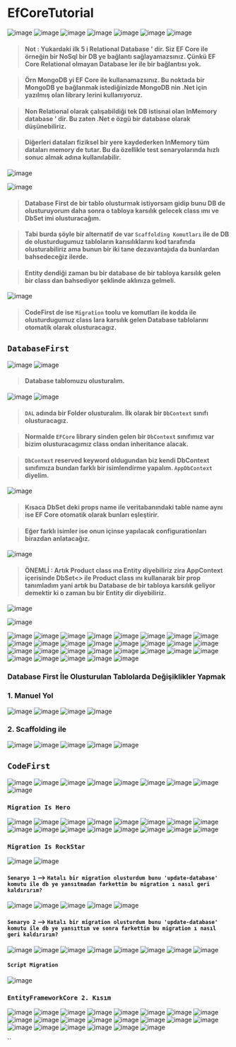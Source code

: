 # EfCoreTutorial

![image](https://user-images.githubusercontent.com/49749125/164887227-827a2123-7568-4030-8762-a1893bef77c9.png)
![image](https://user-images.githubusercontent.com/49749125/164887242-a41ececf-6fcb-4540-9e83-3d4708edc7eb.png)
![image](https://user-images.githubusercontent.com/49749125/164887249-d5524820-a7af-4a21-b697-b28f5f78ce86.png)
![image](https://user-images.githubusercontent.com/49749125/164887259-078f2b2e-b7c8-43d3-b7af-5624dfa848fe.png)
![image](https://user-images.githubusercontent.com/49749125/164887283-584478ae-445f-458f-81f5-9eb51a04163c.png)
![image](https://user-images.githubusercontent.com/49749125/164887292-8a0de8b8-3a0a-4a69-a4b1-21f21f53c01b.png)
![image](https://user-images.githubusercontent.com/49749125/164887314-a3b6a5dc-a5da-4cdc-a09b-d91e9bf5f48b.png)

> #### Not : Yukardaki ilk 5 i Relational Database ' dir. Siz EF Core ile örneğin bir NoSql bir DB ye bağlantı sağlayamazsınız. Çünkü EF Core Relational olmayan Database ler ile bir bağlantısı yok. 

> #### Örn MongoDB yi EF Core ile kullanamazsınız. Bu noktada bir MongoDB ye bağlanmak istediğinizde MongoDB nin .Net için yazılmış olan library lerini kullanıyoruz.

> #### Non Relational olarak çalışabildiği tek DB istisnai olan InMemory database ' dir. Bu zaten .Net e özgü bir database olarak düşünebiliriz.

> #### Diğerleri dataları fiziksel bir yere kaydederken InMemory tüm dataları memory de tutar. Bu da özellikle test senaryolarında hızlı sonuc almak adına kullanılabilir.

![image](https://user-images.githubusercontent.com/49749125/164888255-7fc8158e-cd32-4cc1-9e5a-f0f78f680adf.png)

![image](https://user-images.githubusercontent.com/49749125/164888322-d4f33fe7-b832-45a8-bee6-372b5a432ae8.png)

> #### Database First de bir tablo olusturmak istiyorsam gidip bunu DB de olusturuyorum daha sonra o tabloya karsılık gelecek class ımı ve DbSet imi olusturacağım.

> #### Tabi burda şöyle bir alternatif de var `Scaffolding Komutları` ile de DB de olusturdugumuz tabloların karısılıklarını kod tarafında olusturabiliriz ama bunun bir iki tane dezavantajıda da bunlardan bahsedeceğiz ilerde. 

> #### Entity dendiği zaman bu bir database de bir tabloya karsılık gelen bir class dan bahsediyor şeklinde aklınıza gelmeli.

![image](https://user-images.githubusercontent.com/49749125/164888491-6daf0e55-6327-4e08-bec0-80f3aa981ada.png)

> #### CodeFirst de ise `Migration` toolu ve komutları ile kodda ile olusturdugumuz class lara karsılık gelen Database tablolarını otomatik olarak olusturacagız.

##  `DatabaseFirst` 

![image](https://user-images.githubusercontent.com/49749125/164890392-425b0a88-15ba-46d2-af57-68da7b1fdcc5.png)
![image](https://user-images.githubusercontent.com/49749125/164890507-3c57d175-7f8b-47d4-8b50-94443feabb1e.png)

> #### Database tablomuzu olusturalım.

![image](https://user-images.githubusercontent.com/49749125/164891016-b6709eba-a086-4bc3-9b96-1daa102b0542.png)
![image](https://user-images.githubusercontent.com/49749125/164891128-d6eb086a-e28a-4ce3-a031-d634591e1d67.png)

> #### `DAL` adında bir Folder olusturalım. İlk olarak bir `DbContext` sınıfı olusturacagız. 

> #### Normalde `EFCore` library sinden gelen bir `DbContext` sınıfımız var bizim olusturacagımız class ondan inheritance alacak. 

> #### `DbContext` reserved keyword oldugundan biz kendi DbContext sınıfımıza bundan farklı bir isimlendirme yapalım. `AppDbContext` diyelim.

![image](https://user-images.githubusercontent.com/49749125/164891911-30e3e4fa-592d-4546-a426-e2966ab4b164.png)

> #### Kısaca DbSet deki props name ile veritabanındaki table name aynı ise EF Core otomatik olarak bunları eşleştirir.

> #### Eğer farklı isimler ise onun içinse yapılacak configurationları birazdan anlatacağız.

![image](https://user-images.githubusercontent.com/49749125/164892063-e12ffacd-5dfe-46f6-a4fe-52b328796d69.png)

> #### ÖNEMLİ : Artık Product class ına Entity diyebiliriz zira AppContext içerisinde DbSet<> ile Product class ını kullanarak bir prop tanımladım yani artık bu Database de bir tabloya karsılık geliyor demektir ki o zaman bu bir Entity dir diyebiliriz.

![image](https://user-images.githubusercontent.com/49749125/164893564-4bd7d2ad-7a55-425f-b9f7-94946208374f.png)

![image](https://user-images.githubusercontent.com/49749125/164893627-7c276870-43cc-435f-ba4e-9f8c303d079e.png)

![image](https://user-images.githubusercontent.com/49749125/164893678-7f25f5d1-b780-40b8-a3c1-1cb200feea0c.png)
![image](https://user-images.githubusercontent.com/49749125/164893725-ec83e984-e0b9-4f49-8cb3-64d8e17b0750.png)
![image](https://user-images.githubusercontent.com/49749125/164893765-00a72694-5f16-4427-8921-1f66c4cb54fa.png)
![image](https://user-images.githubusercontent.com/49749125/164893819-bcbb879b-df54-447e-b35b-0b1ef5a381e6.png)
![image](https://user-images.githubusercontent.com/49749125/164893956-d2110c44-29c1-42ce-b8c3-ee0f9ad51670.png)
![image](https://user-images.githubusercontent.com/49749125/164894019-d7dd4f9d-ebef-4642-b808-1b7d15fd4758.png)
![image](https://user-images.githubusercontent.com/49749125/164894064-6a74553d-36f9-4ec7-9d56-c5e1077730d9.png)
![image](https://user-images.githubusercontent.com/49749125/164894111-f0c99c7a-94af-47f4-a1f8-3b7ec7a6fe79.png)
![image](https://user-images.githubusercontent.com/49749125/164894211-148b8d7b-c332-4ca2-8f8a-5458aeec81a3.png)
![image](https://user-images.githubusercontent.com/49749125/164894384-46a481ce-0c91-4396-9df3-f7ec0b4254db.png)
![image](https://user-images.githubusercontent.com/49749125/164894509-e498f26d-7ea2-42d5-8c28-ca086c4f6fc8.png)
![image](https://user-images.githubusercontent.com/49749125/164894637-95962bbd-1d8c-4822-b645-79f2d2cc150a.png)
![image](https://user-images.githubusercontent.com/49749125/164894786-38365448-d7e1-4c55-b0fb-9a7f6ea0f77a.png)
![image](https://user-images.githubusercontent.com/49749125/164894879-26e92798-5247-4906-b145-d8670316c6aa.png)
![image](https://user-images.githubusercontent.com/49749125/164894943-dede3ecc-766f-4fb6-b0f0-3214d4f481cf.png)
![image](https://user-images.githubusercontent.com/49749125/164895068-d493b9f6-c349-4ec0-bbde-2d89ff8787ba.png)
![image](https://user-images.githubusercontent.com/49749125/164895013-2cfad7fa-21c8-4876-b322-f3bbdbff2da2.png)
![image](https://user-images.githubusercontent.com/49749125/164895338-88956ff5-fdec-4190-a6ad-641ef03641b9.png)
![image](https://user-images.githubusercontent.com/49749125/164895604-483f22f7-fcc4-45af-9e33-c967f503181f.png)
![image](https://user-images.githubusercontent.com/49749125/164896105-49ea8f7c-555c-48bf-927c-42da1e29ec9b.png)
![image](https://user-images.githubusercontent.com/49749125/164896229-f9bcac5b-9b6c-43fc-98f7-ed1390e899cf.png)
![image](https://user-images.githubusercontent.com/49749125/164896802-c3d81fdb-335d-4244-85a8-8ccf098bd433.png)
![image](https://user-images.githubusercontent.com/49749125/164896944-255845bd-c2d0-4773-a544-86a2bbd951fb.png)
![image](https://user-images.githubusercontent.com/49749125/164896983-a7daafb1-9b36-4165-973e-23053d0d003e.png)
![image](https://user-images.githubusercontent.com/49749125/164897763-b8187dd7-b03a-40a7-b553-661be12b532b.png)
![image](https://user-images.githubusercontent.com/49749125/164900929-645093cd-11d2-4d9c-adb1-057ffb4c1ffd.png)
![image](https://user-images.githubusercontent.com/49749125/164903607-be27e7f2-2e53-45e8-9f27-1dd72df17dd9.png)
![image](https://user-images.githubusercontent.com/49749125/164909937-5f1bdae6-e8bb-4fbb-92f6-1c8b8f111455.png)
![image](https://user-images.githubusercontent.com/49749125/164910376-c163ddbc-7098-4fdf-b144-3dbac6a626f2.png)

### Database First İle Olusturulan Tablolarda Değişiklikler Yapmak

### 1. Manuel Yol

![image](https://user-images.githubusercontent.com/49749125/164911990-a3f06084-69e5-49b3-ab02-ac0f603c5ac3.png)
![image](https://user-images.githubusercontent.com/49749125/164912036-4407992b-d9da-4953-b2e4-fbac43e8b580.png)
![image](https://user-images.githubusercontent.com/49749125/164912118-6a0e55e3-d9d7-4450-8cf2-6073c9b23e03.png)
![image](https://user-images.githubusercontent.com/49749125/164912239-1b3f303f-0ca2-4ec2-a0bd-739aa844dd52.png)


### 2. Scaffolding ile

![image](https://user-images.githubusercontent.com/49749125/164912571-5b118e91-b782-4fc1-9e00-a3933435f874.png)
![image](https://user-images.githubusercontent.com/49749125/164971353-ab04288d-2bb4-4d5f-82bf-1ec21c9c09a1.png)
![image](https://user-images.githubusercontent.com/49749125/164971725-f4a8b20e-3fc6-4c44-8f27-f2bf7ea5a92a.png)
![image](https://user-images.githubusercontent.com/49749125/164971856-55503802-6bdb-4203-a2cf-51a09149c8a3.png)
![image](https://user-images.githubusercontent.com/49749125/164971959-ce0d4b5d-10f0-4ecf-8ff0-256ef86fdbb1.png)

##  `CodeFirst`

![image](https://user-images.githubusercontent.com/49749125/164972369-d84f87ad-4f4a-42dc-a659-f7c9146e0c74.png)
![image](https://user-images.githubusercontent.com/49749125/164974192-07c6fd8b-7871-4ee6-8dbc-ce5463770cd1.png)
![image](https://user-images.githubusercontent.com/49749125/164974747-9ca13ea0-c3c6-4960-80f0-772413139e46.png)
![image](https://user-images.githubusercontent.com/49749125/164974849-65a4d163-0ddc-4fb1-a2cc-f8622eefeb29.png)
![image](https://user-images.githubusercontent.com/49749125/164978028-96eb6f0f-a526-4f4f-ba9c-747450287835.png)
![image](https://user-images.githubusercontent.com/49749125/164978009-db8161c7-ae4d-4572-ad1a-7a861ee99fdd.png)
![image](https://user-images.githubusercontent.com/49749125/164978020-111fa273-b893-41f9-b689-0585ebf7cc5e.png)
![image](https://user-images.githubusercontent.com/49749125/164977995-1d1e7f4e-710f-4945-ad3b-3c7d02d009f4.png)
![image](https://user-images.githubusercontent.com/49749125/164978336-5ecd2c24-9ef9-4dc6-828e-dab0b6055f65.png)

### `Migration Is Hero`
![image](https://user-images.githubusercontent.com/49749125/164978409-b346ea09-7775-4e8f-90d4-41938062de5b.png)
![image](https://user-images.githubusercontent.com/49749125/164980710-8739174e-fca2-47e8-b19b-d2c3f76c3564.png)
![image](https://user-images.githubusercontent.com/49749125/164981348-2250e1bd-6960-42ce-b613-9eff7dfbf714.png)
![image](https://user-images.githubusercontent.com/49749125/164981393-85fd2829-a00c-4bf1-8c04-30aded8626e8.png)
![image](https://user-images.githubusercontent.com/49749125/164981475-ea4964a6-9383-492b-8c29-067b23a3475b.png)
![image](https://user-images.githubusercontent.com/49749125/164981679-0732efa6-fe49-4f84-80ce-2b08100e88c0.png)
![image](https://user-images.githubusercontent.com/49749125/164981866-eccdb9a6-49cf-472a-b8da-f2d8c8d073d0.png)
![image](https://user-images.githubusercontent.com/49749125/164982291-92c8409b-11be-4b20-b99a-1c41c149592b.png)
![image](https://user-images.githubusercontent.com/49749125/164982680-9193e45a-c743-4354-81f2-d1fa7e2e5764.png)
![image](https://user-images.githubusercontent.com/49749125/164982787-a7903593-373a-4017-abd0-dc33f25e48e7.png)
![image](https://user-images.githubusercontent.com/49749125/164982858-c4df8e18-457e-4593-8df7-6291e99d4bd8.png)
![image](https://user-images.githubusercontent.com/49749125/164982962-5e0ef7d3-60d5-4599-a368-b78f74a1991c.png)
![image](https://user-images.githubusercontent.com/49749125/164983426-5dcdd474-6f7e-4aa4-8022-a6db043e155c.png)
![image](https://user-images.githubusercontent.com/49749125/164983686-d4a45252-6325-4b78-8288-e17db3ed3886.png)
![image](https://user-images.githubusercontent.com/49749125/164983900-869eaa7a-f221-4c51-bcca-9916368e0327.png)
![image](https://user-images.githubusercontent.com/49749125/164983991-c9393ba3-392e-4c30-b404-166cc3bc86ca.png)

### `Migration Is RockStar`
![image](https://user-images.githubusercontent.com/49749125/164984056-a9497303-40f9-413a-bd2c-c818e2c1fb29.png)
![image](https://user-images.githubusercontent.com/49749125/164985681-1c768e0f-375a-4624-9094-faf0d6a07d54.png)

#### `Senaryo 1` --> `Hatalı bir migration olusturdum bunu 'update-database' komutu ile db ye yansıtmadan farkettim bu migration ı nasıl geri kaldırırım?`
![image](https://user-images.githubusercontent.com/49749125/165047750-958d1e66-2316-4f5d-8d6a-5613869ed571.png)
![image](https://user-images.githubusercontent.com/49749125/165047986-81f7f06e-3326-4daf-a859-2405b2d54dcc.png)
![image](https://user-images.githubusercontent.com/49749125/165048420-46bf9f35-a5b6-40d2-8529-58ae0dce01b9.png)
![image](https://user-images.githubusercontent.com/49749125/165049230-9f53462b-a964-4c90-9a39-cee1710acf7c.png)
![image](https://user-images.githubusercontent.com/49749125/165049546-6a5ae4d3-a977-4b90-86e8-899ffaec6ac2.png)


#### `Senaryo 2` --> `Hatalı bir migration olusturdum bunu 'update-database' komutu ile db ye yansıttım ve sonra farkettim bu migration ı nasıl geri kaldırırım?`
![image](https://user-images.githubusercontent.com/49749125/165057455-f40dfb3a-ae54-489b-8dc6-f715d31f608d.png)
![image](https://user-images.githubusercontent.com/49749125/165057651-5b0f7180-030c-451e-9c72-b87bd0bd40f0.png)
![image](https://user-images.githubusercontent.com/49749125/165059682-70ec984d-f6ac-4c79-9c0f-4ec38889ae0b.png)
![image](https://user-images.githubusercontent.com/49749125/165059879-bfcfe082-58f3-4732-9fe0-a8c6c218553a.png)
![image](https://user-images.githubusercontent.com/49749125/165060849-fa307002-c25f-4ab1-b22c-2e643e5ba1d7.png)
![image](https://user-images.githubusercontent.com/49749125/165062545-7beb7222-b57e-4869-8a2c-d4c3c76c6f2a.png)
![image](https://user-images.githubusercontent.com/49749125/165065487-955828c7-31ba-42be-b47c-fa48d62021a5.png)
![image](https://user-images.githubusercontent.com/49749125/165065960-3ea78d25-19c9-4c86-8604-bc87a4395d65.png)

#### `Script Migration`
![image](https://user-images.githubusercontent.com/49749125/165067039-08ec85a4-46de-49f2-a07b-fc111b9c08c8.png)

### `EntityFrameworkCore 2. Kısım`

![image](https://user-images.githubusercontent.com/49749125/166102349-e23f3d31-7125-4a24-8cfb-25fdc4c2bc0c.png)
![image](https://user-images.githubusercontent.com/49749125/166102721-6964368e-988b-4061-8dca-161f44349044.png)
![image](https://user-images.githubusercontent.com/49749125/166102966-d43c29bb-2605-4aa4-b4b9-2ab9f935508d.png)
![image](https://user-images.githubusercontent.com/49749125/166103841-993af861-bafb-4d9c-921d-5d5e1b93bb0c.png)
![image](https://user-images.githubusercontent.com/49749125/166103916-2dcc55f8-dc2b-4059-b321-549be605bb4e.png)
![image](https://user-images.githubusercontent.com/49749125/166105341-9b1d49d7-ed9e-4289-a422-e060e29be4df.png)
![image](https://user-images.githubusercontent.com/49749125/166105632-f0d5515f-6d1f-4695-93d5-617448e4b2fd.png)
![image](https://user-images.githubusercontent.com/49749125/166106512-2f71f8be-5bc1-49c9-8b2a-0a7202d8cc19.png)
![image](https://user-images.githubusercontent.com/49749125/166106633-8b4aca95-a5df-4d69-a501-cb2e7a0a40bf.png)
![image](https://user-images.githubusercontent.com/49749125/166107764-e63d568e-7f0c-4b93-97d5-ba042d7e175d.png)
![image](https://user-images.githubusercontent.com/49749125/166108483-22429d45-8c8e-43e6-a4ad-986986252e7e.png)
![image](https://user-images.githubusercontent.com/49749125/166108792-0783bff4-6142-4c03-b4a9-c67ab37597f9.png)
![image](https://user-images.githubusercontent.com/49749125/166109910-7024b413-08bf-457a-bd3a-8a14e24f4c81.png)
![image](https://user-images.githubusercontent.com/49749125/166110373-7918ee41-a9f1-4b6d-8d3a-70ac30da88cb.png)
![image](https://user-images.githubusercontent.com/49749125/166436070-df20cd2a-c8b2-4ea6-b37d-1728e815fd94.png)
![image](https://user-images.githubusercontent.com/49749125/166440164-6b176335-b20c-4155-b521-6d3fd91c92c5.png)
![image](https://user-images.githubusercontent.com/49749125/166442122-c3749673-e542-4bdb-a9b1-7d20bca45f83.png)
![image](https://user-images.githubusercontent.com/49749125/166442871-65fc0593-cfe8-4bb6-b03a-614f53d7951c.png)
![image](https://user-images.githubusercontent.com/49749125/166446033-c0d7dc2f-bb50-4d2a-bf38-0a9644fc4ece.png)
![image](https://user-images.githubusercontent.com/49749125/166487186-5434050f-367d-4225-912c-87d63fffa453.png)
![image](https://user-images.githubusercontent.com/49749125/166487694-fbfe9d32-1c2c-4b49-8228-55287d031c6c.png)
![image](https://user-images.githubusercontent.com/49749125/166492228-689d6da8-b2e4-47af-b2d6-925bca4c297a.png)


`` 
